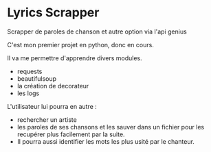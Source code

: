 # Lyrics Scrapper
Scrapper de paroles de chanson et autre option via l'api genius  

C'est mon premier projet en python, donc en cours.  

Il va me permettre d'apprendre divers modules.
- requests
- beautifulsoup
- la création de decorateur
- les logs

L'utilisateur lui pourra en autre :
- rechercher un artiste
- les paroles de ses chansons et les sauver dans un fichier pour les recupérer plus facilement par la suite.
- Il pourra aussi identifier les mots les plus usité par le chanteur.


